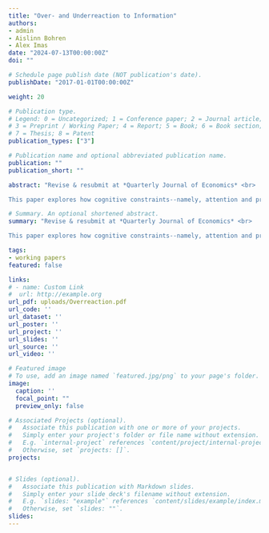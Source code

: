 ```yaml
---
title: "Over- and Underreaction to Information"
authors:
- admin
- Aislinn Bohren
- Alex Imas
date: "2024-07-13T00:00:00Z"
doi: ""

# Schedule page publish date (NOT publication's date).
publishDate: "2017-01-01T00:00:00Z"

weight: 20

# Publication type.
# Legend: 0 = Uncategorized; 1 = Conference paper; 2 = Journal article;
# 3 = Preprint / Working Paper; 4 = Report; 5 = Book; 6 = Book section;
# 7 = Thesis; 8 = Patent
publication_types: ["3"]

# Publication name and optional abbreviated publication name.
publication: ""
publication_short: ""

abstract: "Revise & resubmit at *Quarterly Journal of Economics* <br>  

This paper explores how cognitive constraints--namely, attention and processing capacity--interact with properties of the learning environment to determine how people react to information. In our model, people form a simplified mental representation of the environment via salience-channeled attention, then process information with cognitive imprecision. The model predicts overreaction to information when environments are complex, signals are noisy, information is surprising, or priors are concentrated on less salient states; it predicts underreaction when environments are simple, signals are precise, information is expected, or priors are concentrated on salient states. Results from a series of pre-registered experiments provide support for these predictions and direct evidence for the proposed cognitive mechanisms. We show that the two psychological mechanisms act as cognitive complements: their interaction is critical for explaining belief data and together they yield a highly complete model in terms of capturing explainable variation in belief-updating. Our theoretical and empirical results connect disparate findings in prior work: underreaction is typically found in laboratory studies, which feature simple learning settings, while overreaction is more prevalent in financial markets which feature greater complexity."

# Summary. An optional shortened abstract.
summary: "Revise & resubmit at *Quarterly Journal of Economics* <br>  

This paper explores how cognitive constraints--namely, attention and processing capacity--interact with properties of the learning environment to determine how people react to information. In our model, people form a simplified mental representation of the environment via salience-channeled attention, then process information with cognitive imprecision. The model predicts overreaction to information when environments are complex, signals are noisy, information is surprising, or priors are concentrated on less salient states; it predicts underreaction when environments are simple, signals are precise, information is expected, or priors are concentrated on salient states. Results from a series of pre-registered experiments provide support for these predictions and direct evidence for the proposed cognitive mechanisms. We show that the two psychological mechanisms act as cognitive complements: their interaction is critical for explaining belief data and together they yield a highly complete model in terms of capturing explainable variation in belief-updating. Our theoretical and empirical results connect disparate findings in prior work: underreaction is typically found in laboratory studies, which feature simple learning settings, while overreaction is more prevalent in financial markets which feature greater complexity."

tags:
- working papers
featured: false

links:
# - name: Custom Link
#  url: http://example.org
url_pdf: uploads/Overreaction.pdf
url_code: ''
url_dataset: ''
url_poster: ''
url_project: ''
url_slides: ''
url_source: ''
url_video: ''

# Featured image
# To use, add an image named `featured.jpg/png` to your page's folder. 
image:
  caption: ''
  focal_point: ""
  preview_only: false

# Associated Projects (optional).
#   Associate this publication with one or more of your projects.
#   Simply enter your project's folder or file name without extension.
#   E.g. `internal-project` references `content/project/internal-project/index.md`.
#   Otherwise, set `projects: []`.
projects:


# Slides (optional).
#   Associate this publication with Markdown slides.
#   Simply enter your slide deck's filename without extension.
#   E.g. `slides: "example"` references `content/slides/example/index.md`.
#   Otherwise, set `slides: ""`.
slides: 
---
```

